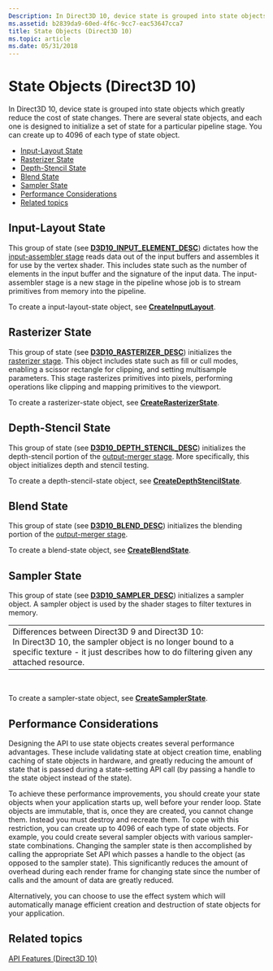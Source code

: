 ```yaml
---
Description: In Direct3D 10, device state is grouped into state objects which greatly reduce the cost of state changes.
ms.assetid: b2839da9-60ed-4f6c-9cc7-eac53647cca7
title: State Objects (Direct3D 10)
ms.topic: article
ms.date: 05/31/2018
---
```


# State Objects (Direct3D 10)

In Direct3D 10, device state is grouped into state objects which greatly reduce the cost of state changes. There are several state objects, and each one is designed to initialize a set of state for a particular pipeline stage. You can create up to 4096 of each type of state object.

-   [Input-Layout State](#input-layout-state)
-   [Rasterizer State](#rasterizer-state)
-   [Depth-Stencil State](#depth-stencil-state)
-   [Blend State](#blend-state)
-   [Sampler State](#sampler-state)
-   [Performance Considerations](#performance-considerations)
-   [Related topics](#related-topics)

## Input-Layout State

This group of state (see [**D3D10\_INPUT\_ELEMENT\_DESC**](/windows/desktop/api/D3D10/ns-d3d10-d3d10_input_element_desc)) dictates how the [input-assembler stage](../direct3d11/d3d10-graphics-programming-guide-input-assembler-stage.md) reads data out of the input buffers and assembles it for use by the vertex shader. This includes state such as the number of elements in the input buffer and the signature of the input data. The input-assembler stage is a new stage in the pipeline whose job is to stream primitives from memory into the pipeline.

To create a input-layout-state object, see [**CreateInputLayout**](/windows/desktop/api/D3D10/nf-d3d10-id3d10device-createinputlayout).

## Rasterizer State

This group of state (see [**D3D10\_RASTERIZER\_DESC**](/windows/desktop/api/D3D10/ns-d3d10-d3d10_rasterizer_desc)) initializes the [rasterizer stage](../direct3d11/d3d10-graphics-programming-guide-rasterizer-stage.md). This object includes state such as fill or cull modes, enabling a scissor rectangle for clipping, and setting multisample parameters. This stage rasterizes primitives into pixels, performing operations like clipping and mapping primitives to the viewport.

To create a rasterizer-state object, see [**CreateRasterizerState**](/windows/desktop/api/D3D10/nf-d3d10-id3d10device-createrasterizerstate).

## Depth-Stencil State

This group of state (see [**D3D10\_DEPTH\_STENCIL\_DESC**](/windows/desktop/api/D3D10/ns-d3d10-d3d10_depth_stencil_desc)) initializes the depth-stencil portion of the [output-merger stage](../direct3d11/d3d10-graphics-programming-guide-output-merger-stage.md). More specifically, this object initializes depth and stencil testing.

To create a depth-stencil-state object, see [**CreateDepthStencilState**](/windows/desktop/api/D3D10/nf-d3d10-id3d10device-createdepthstencilstate).

## Blend State

This group of state (see [**D3D10\_BLEND\_DESC**](/windows/desktop/api/D3D10/ns-d3d10-d3d10_blend_desc)) initializes the blending portion of the [output-merger stage](../direct3d11/d3d10-graphics-programming-guide-output-merger-stage.md).

To create a blend-state object, see [**CreateBlendState**](/windows/desktop/api/D3D10/nf-d3d10-id3d10device-createblendstate).

## Sampler State

This group of state (see [**D3D10\_SAMPLER\_DESC**](/windows/desktop/api/D3D10/ns-d3d10-d3d10_sampler_desc)) initializes a sampler object. A sampler object is used by the shader stages to filter textures in memory.



|                                                                                                                                                                                                             |
|-------------------------------------------------------------------------------------------------------------------------------------------------------------------------------------------------------------|
| Differences between Direct3D 9 and Direct3D 10:<br/> In Direct3D 10, the sampler object is no longer bound to a specific texture - it just describes how to do filtering given any attached resource. |



 

To create a sampler-state object, see [**CreateSamplerState**](/windows/desktop/api/D3D10/nf-d3d10-id3d10device-createsamplerstate).

## Performance Considerations

Designing the API to use state objects creates several performance advantages. These include validating state at object creation time, enabling caching of state objects in hardware, and greatly reducing the amount of state that is passed during a state-setting API call (by passing a handle to the state object instead of the state).

To achieve these performance improvements, you should create your state objects when your application starts up, well before your render loop. State objects are immutable, that is, once they are created, you cannot change them. Instead you must destroy and recreate them. To cope with this restriction, you can create up to 4096 of each type of state objects. For example, you could create several sampler objects with various sampler-state combinations. Changing the sampler state is then accomplished by calling the appropriate Set API which passes a handle to the object (as opposed to the sampler state). This significantly reduces the amount of overhead during each render frame for changing state since the number of calls and the amount of data are greatly reduced.

Alternatively, you can choose to use the effect system which will automatically manage efficient creation and destruction of state objects for your application.

## Related topics

<dl> <dt>

[API Features (Direct3D 10)](d3d10-graphics-programming-guide-api-features.md)
</dt> </dl>

 

 